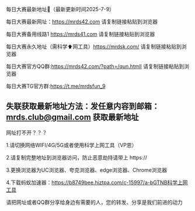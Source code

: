 每日大赛最新地址👋（最新更新时间2025-7-9）

每日大赛最新网址：https://mrds42.com  请复制链接粘贴到浏览器

每日大赛备用线路1 https://mrds41.com  请复制链接粘贴到浏览器

每日大赛永久地址（需科学⬆️网工具）https://mrdsk.com/  请复制链接粘贴到浏览器

每日大赛官方QQ群:https://mrds42.com/?path=/qun.htmll  请复制链接粘贴到浏览器

每日大赛TG官方群:https://t.me/mrdsfun_9

失联获取最新地址方法：发任意内容到邮箱：mrds.club@gmail.com 获取最新地址
----------------------------------------------------------------------------------------------------------------------------
网址打不开？？？

1.请切换网络WIFI/4G/5G或者使用科学上网工具（VP恩）

2.请复制完整地址到浏览器访问，防止恶意劫持请带上 https://

3.更换浏览器为UC浏览器、夸克浏览器、edge浏览器、Chrome浏览器

4.下载蚂蚁加速器：https://b8749bee.hiztpa.com/c-15997/a-bGTNB科学上网工具

请把网址或者QQ群分享给身边有需要的人，您的转发、分享是我们前进的动力

